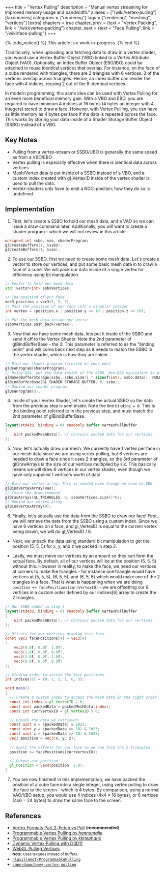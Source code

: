 +++
title = "Vertex Pulling"
description = "Manual vertex streaming for improved memory usage and bandwidth."
aliases = ["/wiki/vertex-pulling"]
[taxonomies]
categories = ["rendering"]
tags = ["rendering", "meshing", "vertices"]
[extra]
chapters = true
chapter_prev = {text = "Vertex Packing", link = "/wiki/vertex-packing"}
chapter_next = {text = "Face Pulling", link = "/wiki/face-pulling"}
+++

{% todo_notice() %} This article is a work-in-progress. {% end %}

Traditionally, when uploading and fetching data to draw in a vertex shader, you would use a Vertex Buffer Object (VBO) linked to a Vertex Attribute Object (VAO). Optionally, an Index Buffer Object (EBO/IBO) could be attached to reuse identical vertices that overlap. For instance, on the face of a cube rendered with triangles, there are 2 triangles with 6 vertices. 2 of the vertices overlap across triangles. Hence, an index buffer can render the face with 4 indices, reusing 2 out of the 6 identical vertices.

In modern programming, this same idea can be used with Vertex Pulling for an even more beneficial memory gain. With a VBO and EBO, you are required to have minimum 4 indices at 16 bytes (4 bytes an integer with 4 integers) stored to draw a face. However, with Vertex Pulling, you can have as little memory as 4 bytes per face if the data is repeated across the face. This works by storing your data inside of a Shader Storage Buffer Object (SSBO) instead of a VBO. 

## Key Notes

- Pulling from a vertex-stream or SSBO/UBO is generally the same speed as from a VBO/EBO
- Vertex pulling is especially effective when there is identical data across vertices
- Mesh/Vertex data is put inside of a SSBO instead of a VBO, and a custom index created with gl_VertexID inside of the vertex shader is used to pull the data.
- Vertex-shaders only have to emit a NDC-position; how they do so is undefined.

## Implementation

1. First, let's create a SSBO to hold our mesh data, and a VAO so we can issue a draw command later. Additionally, you will want to create a shader program - which we will not review in this article.
```cpp
unsigned int ssbo, vao, shaderProgram;
glCreateBuffers(1, &ssbo);
glCreateBuffers(1, &vao);
```

2. To use our SSBO, first we need to create some mesh data. Let's create a vector to store our vertices, and put some basic mesh data in to draw a face of a cube. We will pack our data inside of a single vertex for efficiency using bit manipulation. 
```cpp
// Vector to hold our mesh data
std::vector<int> ssboVertices; 

// The position of our face
vec3 position = vec3(5, 5, 5); 
// Pack the position of our face into a singular integer
int vertex = (position.x | position.y << 10 | position.z << 20); 

// Put the mesh data inside our vector
ssboVertices.push_back(vertex);
```

3. Now that we have some mesh data, lets put it inside of the SSBO and send it off to the Vertex Shader. Note the 2nd parameter of glBindBufferBase - the 0. This parameter is referred to as the "binding point" and will come back next step as it needs to match the SSBO in the vertex shader, which is how they are linked.
```cpp
// Bind our shader program (created on your own)  
glUseProgram(shaderProgram);
// Using DSA, put the data inside of the SSBO. Non-DSA equivalent is glBufferData
glNamedBufferStorage(ssbo, ssbo.size() * sizeof(int), ssbo.data(), NULL);
glBindBufferBase(GL_SHADER_STORAGE_BUFFER, 0, ssbo);
// Unbind our shader program
glUseProgram(0);
```

4. Inside of your Vertex Shader, let's create the actual SSBO so the data from the previous step is sent inside. Note the line `binding = 0`. This is the binding point referred to in the previous step, and must match the 2nd parameter of glBindBufferBase.
```glsl
layout(std430, binding = 0) readonly buffer vertexPullBuffer 
{
	uint packedMeshData[]; // Contains packed data for our vertices
};
```

5. Now, let's actually draw our mesh. We currently have 1 vertex per face in our mesh data since we are using vertex pulling, but 6 vertices are needed to draw a face since it uses 2 triangles, so the 3rd parameter of glDrawArrays is the size of our vertices multiplied by six. This basically means we will draw 6 vertices in our vertex shader, even though we have only supplied 1 vertice's worth of data
```cpp
// Bind our vertex array. This is needed even though we have no VBO
glBindVertexArray(vao);
// Issue the draw command
glDrawArrays(GL_TRIANGLES, 0, ssboVertices.size()*6);
// Unbind our vertex array
glBindVertexArray(0);
```

6. Finally, let's actually use the data from the SSBO to draw our face! First, we will retrieve the data from the SSBO using a custom index. Since we have 6 vertices on a face, and gl_VertexID is equal to the current vertex being drawn, we will do gl_VertexID / 6.

- Next, we unpack the data using standard bit manipulation to get the position (5, 5, 5) for x, y, and z we packed in step 2.

- Lastly, we must move our vertices by an amount so they can form the actual face. By default, all of our vertices will be at the position (5, 5, 5) without this. However in reality, to make the face, we need our vertices at corners to make the triangles - for instance one triangle would have vertices at (5, 5, 5), (6, 5, 5), and (6, 5, 6) which would make one of the 2 triangles in a face. That is what is happening when we are doing `position += facePositions[currVertexID]` - we are offsetting our 6 vertices in a custom order defined by our indices[6] array to create the 2 triangles.

```glsl
// Our SSBO added in step 4
layout(std430, binding = 0) readonly buffer vertexPullBuffer 
{
	uint packedMeshData[]; // Contains packed data for our vertices
};

// Offsets for our vertices drawing this face
const vec3 facePositions[4] = vec3[4]
(
	vec3(0.0f, 0.0f, 1.0f),
	vec3(1.0f, 0.0f, 0.0f),
	vec3(1.0f, 0.0f, 1.0f),
	vec3(0.0f, 0.0f, 0.0f)
);

// Winding order to access the face positions
int indices[6] = {0, 1, 2, 1, 0, 3};

void main()
{
  // Create a custom index to access the mesh data in the right order
  const int index = gl_VertexID / 6;
  const uint packedData = packedMeshData[index];
  const int currVertexID = gl_VertexID % 6;

  // Unpack the data we retrieved
  const uint x = (packedData) & 1023;
  const uint y = (packedData >> 10) & 1023;
  const uint z = (packedData >> 20) & 1023;
  vec3 position = vec3(x, y, z);
  
  // Apply the offsets for our face so we can form the 2 triangles
  position += facePositions[currVertexID];

  // Output our position
  gl_Position = vec4(position, 1.0);
}
```

7. You are now finished! In this implementation, we have packed the position of a cube face into a single integer, using vertex pulling to draw the face to the screen - which is 4 bytes. By comparison, using a normal VAO/VBO setup, you would use 4 indices (4x4 = 16 bytes), or 6 vertices (4x6 = 24 bytes) to draw the same face to the screen.

## References

- [Vertex Formats Part 2: Fetch vs Pull](https://www.yosoygames.com.ar/wp/2018/03/vertex-formats-part-2-fetch-vs-pull/) (**recommended**)
- [Programmable Vertex Pulling by *hannomalie*](https://hannomalie.github.io/posts/2019-12-01-programmable-vertex-pulling.html)
- [Programmable Vertex Pulling by *ktstephano*](https://ktstephano.github.io/rendering/opengl/prog_vtx_pulling)
- [Dynamic Vertex Pulling with D3D11](https://bazhenovc.github.io/blog/post/d3d11-dynamic-vertex-pulling/)
- [WebGL Pulling Vertices](https://webglfundamentals.org/webgl/lessons/webgl-pulling-vertices.html)  
  <small>**Note:** Uses textures instead of buffers.</small>
- [`nlguillemot/ProgrammablePulling`](https://github.com/nlguillemot/ProgrammablePulling)
- [`superdump/bevy-vertex-pulling`](https://github.com/superdump/bevy-vertex-pulling)
